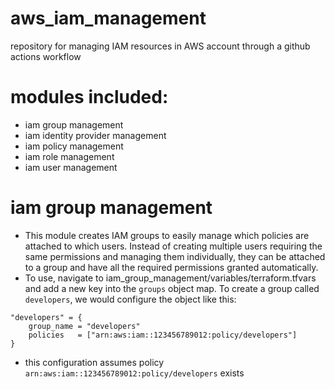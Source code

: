 # aws_iam_management
repository for managing IAM resources in AWS account through a github actions workflow

# modules included:
- iam group management
- iam identity provider management
- iam policy management
- iam role management
- iam user management

# iam group management
- This module creates IAM groups to easily manage which policies are attached to which users.  Instead of creating multiple users requiring the same permissions and managing them individually, they can be attached to a group and have all the required permissions granted automatically.
- To use, navigate to iam_group_management/variables/terraform.tfvars and add a new key into the `groups` object map.  To create a group called `developers`, we would configure the object like this:
```
"developers" = {
    group_name = "developers"
    policies   = ["arn:aws:iam::123456789012:policy/developers"]
}
```
- this configuration assumes policy `arn:aws:iam::123456789012:policy/developers` exists

